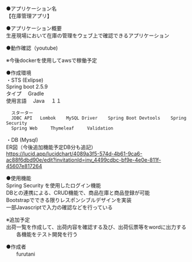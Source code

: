●アプリケーション名  
【在庫管理アプリ】  
  
●アプリケーション概要  
生産現場において在庫の管理をウェブ上で確認できるアプリケーション  
  
●動作確認（youtube)  
  
 ※今後dockerを使用してawsで稼働予定  
  
●作成環境  
・STS  (Exlipse)  
      Spring boot  2.5.9    
      タイプ　 Gradle    
      使用言語　 Java　 １１  
      
      スターター
      JDBC API   Lombok    MySQL Driver    Spring Boot Devtools    Spring Security
      Spring Web     Thymeleaf     Validation
      
・DB    (Mysql)  
      ER図（今後追加機能予定DB分も追記）  
      https://lucid.app/lucidchart/4089a3f5-574d-4b61-9ca6-ac88f6dbd90e/edit?invitationId=inv_4499cdbc-bf9e-4e0e-811f-45607e817264

●使用機能  
Spring Security を使用したログイン機能  
DBとの連携による、CRUD機能で、商品在庫と商品登録が可能  
Bootstrapでできる限りレスポンシブルデザインを実装  
一部Javascriptで入力の確認などを行っている  
  
  ※追加予定  
    出荷一覧を作成して、出荷内容を確認する及び、出荷伝票等をwordに出力する  
   　　各機能をテスト開発を行う  
     
●作成者  
　　furutani  

